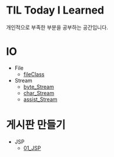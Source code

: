 # TIL Today I Learned

개인적으로 부족한 부분을 공부하는 공간입니다.

# IO
+ File
  + [fileClass](https://github.com/LeeSeonJe/TIL/tree/master/IO_File)
+ Stream
  + [byte_Stream](https://github.com/LeeSeonJe/TIL/tree/master/IO_Assist_Stream)
  + [char_Stream](https://github.com/LeeSeonJe/TIL/tree/master/IO_Char)
  + [assist_Stream](https://github.com/LeeSeonJe/TIL/tree/master/IO_Assist_Stream)

# 게시판 만들기
+ JSP
  + [01_JSP](https://github.com/LeeSeonJe/TIL/blob/master/01_JSP.md) 

